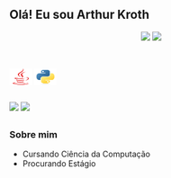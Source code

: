 ## Olá! Eu sou Arthur Kroth

<div align="center">

  <picture>
    <source 
      srcset="https://github-readme-stats.vercel.app/api?username=Arthur-Kroth&rank_icon=github&show_icons=true&include_all_commits=true&count_private=true&theme=github_dark"
      media="(prefers-color-scheme: dark)" />
    <img 
      src="https://github-readme-stats.vercel.app/api?username=Arthur-Kroth&rank_icon=github&show_icons=true&include_all_commits=true&count_private=true&theme=default" 
      height="165em" />
  </picture>

  <picture>
    <source 
      srcset="https://github-readme-stats.vercel.app/api/top-langs/?username=Arthur-Kroth&layout=compact&langs_count=7&theme=github_dark"
      media="(prefers-color-scheme: dark)" />
    <img 
      src="https://github-readme-stats.vercel.app/api/top-langs/?username=Arthur-Kroth&layout=compact&langs_count=7&theme=default" 
      height="165em" />
  </picture>

</div>

##

<div style="display: inline_block"><br>
  <img align="center" alt="Rafa-Js" height="30" width="40" src="https://raw.githubusercontent.com/devicons/devicon/master/icons/java/java-plain.svg">
  <img align="center" alt="Rafa-Python" height="30" width="40" src="https://raw.githubusercontent.com/devicons/devicon/master/icons/python/python-original.svg">
</div>

##

<div>
  <a href="https://discord.gg/wagxzStdcR" target="_blank"><img src="https://img.shields.io/badge/Discord-7289DA?style=for-the-badge&logo=discord&logoColor=white" target="_blank"></a> 
  <a href = "mailto:akposselt@gmail.com"><img src="https://img.shields.io/badge/-Gmail-%23333?style=for-the-badge&logo=gmail&logoColor=white" target="_blank"></a>
</div>

##

### Sobre mim
- Cursando Ciência da Computação
- Procurando Estágio
